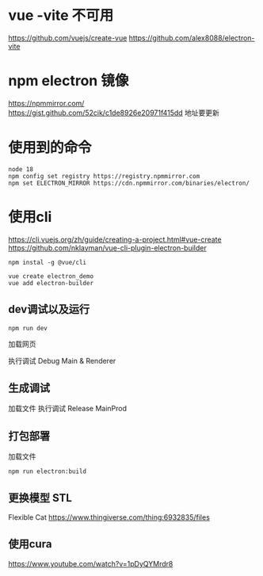 # vue -vite 不可用
https://github.com/vuejs/create-vue
https://github.com/alex8088/electron-vite

# npm electron 镜像
https://npmmirror.com/
https://gist.github.com/52cik/c1de8926e20971f415dd  地址要更新


# 使用到的命令

```
node 18
npm config set registry https://registry.npmmirror.com
npm set ELECTRON_MIRROR https://cdn.npmmirror.com/binaries/electron/
```

# 使用cli 
https://cli.vuejs.org/zh/guide/creating-a-project.html#vue-create
https://github.com/nklayman/vue-cli-plugin-electron-builder

```
npm instal -g @vue/cli

vue create electron_demo
vue add electron-builder
```

## dev调试以及运行

```
npm run dev
```
加载网页

执行调试 Debug Main & Renderer


## 生成调试

加载文件
执行调试 Release MainProd

## 打包部署

加载文件

```
npm run electron:build
```

## 更换模型 STL
Flexible Cat
https://www.thingiverse.com/thing:6932835/files

## 使用cura
https://www.youtube.com/watch?v=1pDyQYMrdr8

